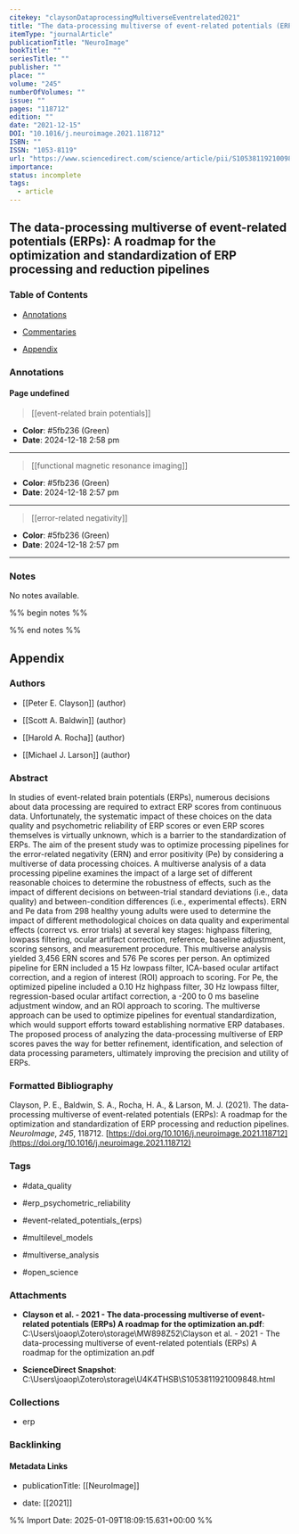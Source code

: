 ```yaml
---
citekey: "claysonDataprocessingMultiverseEventrelated2021"
title: "The data-processing multiverse of event-related potentials (ERPs): A roadmap for the optimization and standardization of ERP processing and reduction pipelines"
itemType: "journalArticle"
publicationTitle: "NeuroImage"
bookTitle: ""
seriesTitle: ""
publisher: ""
place: ""
volume: "245"
numberOfVolumes: ""
issue: ""
pages: "118712"
edition: ""
date: "2021-12-15"
DOI: "10.1016/j.neuroimage.2021.118712"
ISBN: ""
ISSN: "1053-8119"
url: "https://www.sciencedirect.com/science/article/pii/S1053811921009848"
importance: 
status: incomplete
tags:
  - article
---
```


## The data-processing multiverse of event-related potentials (ERPs): A roadmap for the optimization and standardization of ERP processing and reduction pipelines

### Table of Contents

- [Annotations](#annotations)

+ [Commentaries](#commentaries)

- [Appendix](#appendix)

### Annotations




#### Page undefined








> [[event-related brain potentials]]





- **Color**: #5fb236 (Green)
- **Date**: 2024-12-18 2:58 pm

---








> [[functional magnetic resonance imaging]]





- **Color**: #5fb236 (Green)
- **Date**: 2024-12-18 2:57 pm

---








> [[error-related negativity]]





- **Color**: #5fb236 (Green)
- **Date**: 2024-12-18 2:57 pm

---





### Notes


No notes available.


%% begin notes %%

<!-- Write your personal notes here -->

%% end notes %%

## Appendix

### Authors


- [[Peter E. Clayson]] (author)

- [[Scott A. Baldwin]] (author)

- [[Harold A. Rocha]] (author)

- [[Michael J. Larson]] (author)



### Abstract

In studies of event-related brain potentials (ERPs), numerous decisions about data processing are required to extract ERP scores from continuous data. Unfortunately, the systematic impact of these choices on the data quality and psychometric reliability of ERP scores or even ERP scores themselves is virtually unknown, which is a barrier to the standardization of ERPs. The aim of the present study was to optimize processing pipelines for the error-related negativity (ERN) and error positivity (Pe) by considering a multiverse of data processing choices. A multiverse analysis of a data processing pipeline examines the impact of a large set of different reasonable choices to determine the robustness of effects, such as the impact of different decisions on between-trial standard deviations (i.e., data quality) and between-condition differences (i.e., experimental effects). ERN and Pe data from 298 healthy young adults were used to determine the impact of different methodological choices on data quality and experimental effects (correct vs. error trials) at several key stages: highpass filtering, lowpass filtering, ocular artifact correction, reference, baseline adjustment, scoring sensors, and measurement procedure. This multiverse analysis yielded 3,456 ERN scores and 576 Pe scores per person. An optimized pipeline for ERN included a 15 Hz lowpass filter, ICA-based ocular artifact correction, and a region of interest (ROI) approach to scoring. For Pe, the optimized pipeline included a 0.10 Hz highpass filter, 30 Hz lowpass filter, regression-based ocular artifact correction, a -200 to 0 ms baseline adjustment window, and an ROI approach to scoring. The multiverse approach can be used to optimize pipelines for eventual standardization, which would support efforts toward establishing normative ERP databases. The proposed process of analyzing the data-processing multiverse of ERP scores paves the way for better refinement, identification, and selection of data processing parameters, ultimately improving the precision and utility of ERPs.


### Formatted Bibliography

Clayson, P. E., Baldwin, S. A., Rocha, H. A., & Larson, M. J. (2021). The data-processing multiverse of event-related potentials (ERPs): A roadmap for the optimization and standardization of ERP processing and reduction pipelines. _NeuroImage_, _245_, 118712. [https://doi.org/10.1016/j.neuroimage.2021.118712](https://doi.org/10.1016/j.neuroimage.2021.118712)


### Tags


- #data_quality

- #erp_psychometric_reliability

- #event-related_potentials_(erps)

- #multilevel_models

- #multiverse_analysis

- #open_science




### Attachments


- **Clayson et al. - 2021 - The data-processing multiverse of event-related potentials (ERPs) A roadmap for the optimization an.pdf**: C:\Users\joaop\Zotero\storage\MW898Z52\Clayson et al. - 2021 - The data-processing multiverse of event-related potentials (ERPs) A roadmap for the optimization an.pdf

- **ScienceDirect Snapshot**: C:\Users\joaop\Zotero\storage\U4K4THSB\S1053811921009848.html




### Collections


- erp





### Backlinking


#### Metadata Links


- publicationTitle: [[NeuroImage]]




- date: [[2021]]






%% Import Date: 2025-01-09T18:09:15.631+00:00 %%

